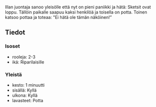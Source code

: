 Illan juontaja sanoo yleisölle että nyt on pieni paniikki ja hätä: Sketsit ovat loppu. Tällöin paikalle saapuu kaksi henkilöä ja toisella on potta. Toinen katsoo pottaa ja toteaa: "Ei hätä ole tämän näköinen!”


## Tiedot
### Isoset
- rooleja: 2-3
- ikä: Riparilaisille

### Yleistä
- kesto: 1 minuutti
- sisällä: Kyllä
- ulkona: Kyllä
- lavasteet: Potta